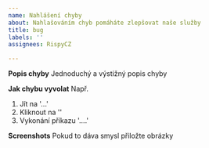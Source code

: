 ```yaml
---
name: Nahlášení chyby
about: Nahlašováním chyb pomáháte zlepšovat naše služby
title: bug
labels: ''
assignees: RispyCZ

---
```


**Popis chyby**
Jednoduchý a výstižný popis chyby

**Jak chybu vyvolat**
Např.
1. Jít na '...'
2. Kliknout na ''
3. Vykonání příkazu '....'

**Screenshots**
Pokud to dáva smysl přiložte obrázky
